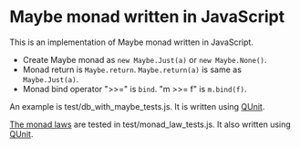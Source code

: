 Maybe monad written in JavaScript
=================================

This is an implementation of Maybe monad written in JavaScript.

- Create Maybe monad as `new Maybe.Just(a)` or `new Maybe.None()`.
- Monad return is `Maybe.return`. `Maybe.return(a)` is same as `Maybe.Just(a)`.
- Monad bind operator ">>=" is `bind`. "m >>= f" is `m.bind(f)`.

An example is test/db_with_maybe_tests.js. It is written using [QUnit](http://qunitjs.com/).

[The monad laws](http://www.haskell.org/haskellwiki/Monad_Laws)  are tested in test/monad_law_tests.js. It also written using [QUnit](http://qunitjs.com/).
